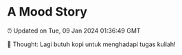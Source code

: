 # A Mood Story

⏰ Updated on Tue, 09 Jan 2024 01:36:49 GMT

💭 Thought: Lagi butuh kopi untuk menghadapi tugas kuliah!

